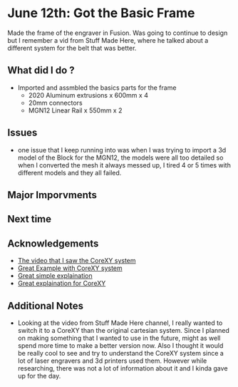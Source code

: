 # June 12th: Got the Basic Frame

Made the frame of the engraver in Fusion. Was going to continue to design but I remember a vid from Stuff Made Here, where he talked about a different system for the belt that was better. 

## What did I do ?
- Imported and assmbled the basics parts for the frame
    - 2020 Aluminum extrusions x 600mm x 4
    - 20mm connectors 
    - MGN12 Linear Rail x 550mm x 2 



## Issues 
- one issue that I keep running into was when I was trying to import a 3d model of the Block for the MGN12, the models were all too detailed so when I converted the mesh it always messed up, I tired 4 or 5 times with different models and they all failed. 

## Major Imporvments 


## Next time

## Acknowledgements

 - [The video that I saw the CoreXY system](https://www.youtube.com/watch?v=Gu_1S77XkiM)
 - [Great Example with CoreXY system](https://www.youtube.com/watch?v=C-9l_7XNtjI)
 - [Great simple explaination](https://www.youtube.com/watch?v=7jMiMZ3TOqM)
 - [Great explaination for CoreXY](https://www.youtube.com/watch?v=8WLZ8OesMF4)
 
## Additional Notes
- Looking at the video from Stuff Made Here channel, I really wanted to switch it to a CoreXY than the original cartesian system. Since I planned on making something that I wanted to use in the future, might as well spend more time to make a better version now. Also I thought it would be really cool to see and try to understand the CoreXY system since a lot of laser engravers and 3d printers used them. However while researching, there was not a lot of information about it and I kinda gave up for the day. 
